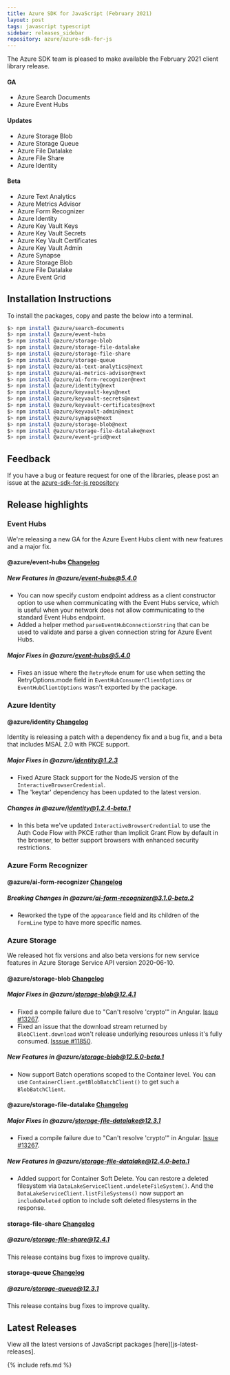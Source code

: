 ```yaml
---
title: Azure SDK for JavaScript (February 2021)
layout: post
tags: javascript typescript
sidebar: releases_sidebar
repository: azure/azure-sdk-for-js
---
```


The Azure SDK team is pleased to make available the February 2021 client library release.

#### GA

- Azure Search Documents
- Azure Event Hubs

#### Updates

- Azure Storage Blob
- Azure Storage Queue
- Azure File Datalake
- Azure File Share
- Azure Identity

#### Beta

- Azure Text Analytics
- Azure Metrics Advisor
- Azure Form Recognizer
- Azure Identity
- Azure Key Vault Keys
- Azure Key Vault Secrets
- Azure Key Vault Certificates
- Azure Key Vault Admin
- Azure Synapse
- Azure Storage Blob
- Azure File Datalake
- Azure Event Grid

## Installation Instructions

To install the packages, copy and paste the below into a terminal.

```bash
$> npm install @azure/search-documents
$> npm install @azure/event-hubs
$> npm install @azure/storage-blob
$> npm install @azure/storage-file-datalake
$> npm install @azure/storage-file-share
$> npm install @azure/storage-queue
$> npm install @azure/ai-text-analytics@next
$> npm install @azure/ai-metrics-advisor@next
$> npm install @azure/ai-form-recognizer@next
$> npm install @azure/identity@next
$> npm install @azure/keyvault-keys@next
$> npm install @azure/keyvault-secrets@next
$> npm install @azure/keyvault-certificates@next
$> npm install @azure/keyvault-admin@next
$> npm install @azure/synapse@next
$> npm install @azure/storage-blob@next
$> npm install @azure/storage-file-datalake@next
$> npm install @azure/event-grid@next
```

## Feedback

If you have a bug or feature request for one of the libraries, please post an issue at the [azure-sdk-for-js repository](https://github.com/azure/azure-sdk-for-js/issues)

## Release highlights

### Event Hubs

We're releasing a new GA for the Azure Event Hubs client with new features and a major fix.

#### @azure/event-hubs [Changelog](https://github.com/Azure/azure-sdk-for-js/blob/master/sdk/eventhub/event-hubs/CHANGELOG.md)

##### New Features in @azure/event-hubs@5.4.0

- You can now specify custom endpoint address as a client constructor option to use when communicating with the Event Hubs service, which is useful when your network does not allow communicating to the standard Event Hubs endpoint.
- Added a helper method `parseEventHubConnectionString` that can be used to validate and parse a given connection string for Azure Event Hubs.

##### Major Fixes in @azure/event-hubs@5.4.0

- Fixes an issue where the `RetryMode` enum for use when setting the RetryOptions.mode field in `EventHubConsumerClientOptions` or `EventHubClientOptions` wasn't exported by the package.

### Azure Identity

#### @azure/identity [Changelog](https://github.com/Azure/azure-sdk-for-js/blob/master/sdk/identity/identity/CHANGELOG.md)

Identity is releasing a patch with a dependency fix and a bug fix, and a beta that includes MSAL 2.0 with PKCE support.

##### Major Fixes in @azure/identity@1.2.3

- Fixed Azure Stack support for the NodeJS version of the `InteractiveBrowserCredential`.
- The 'keytar' dependency has been updated to the latest version.

##### Changes in @azure/identity@1.2.4-beta.1

- In this beta we've updated `InteractiveBrowserCredential` to use the Auth Code Flow with PKCE rather than Implicit Grant Flow by default in the browser, to better support browsers with enhanced security restrictions.

### Azure Form Recognizer

#### @azure/ai-form-recognizer [Changelog](https://github.com/Azure/azure-sdk-for-js/blob/master/sdk/formrecognizer/ai-form-recognizer/CHANGELOG.md)

##### Breaking Changes in @azure/ai-form-recognizer@3.1.0-beta.2

- Reworked the type of the `appearance` field and its children of the `FormLine` type to have more specific names.

### Azure Storage

We released hot fix versions and also beta versions for new service features in Azure Storage Service API version 2020-06-10.

#### @azure/storage-blob [Changelog](https://github.com/Azure/azure-sdk-for-js/blob/master/sdk/storage/storage-blob/CHANGELOG.md)

##### Major Fixes in @azure/storage-blob@12.4.1

- Fixed a compile failure due to "Can't resolve 'crypto'" in Angular. [Issue #13267](https://github.com/Azure/azure-sdk-for-js/issues/13267).
- Fixed an issue that the download stream returned by `BlobClient.download` won't release underlying resources unless it's fully consumed. [Isssue #11850](https://github.com/Azure/azure-sdk-for-js/issues/11850).

##### New Features in @azure/storage-blob@12.5.0-beta.1

- Now support Batch operations scoped to the Container level. You can use `ContainerClient.getBlobBatchClient()` to get such a `BlobBatchClient`.

#### @azure/storage-file-datalake [Changelog](https://github.com/Azure/azure-sdk-for-js/blob/master/sdk/storage/storage-file-datalake/CHANGELOG.md)

##### Major Fixes in @azure/storage-file-datalake@12.3.1

- Fixed a compile failure due to "Can't resolve 'crypto'" in Angular. [Issue #13267](https://github.com/Azure/azure-sdk-for-js/issues/13267).

##### New Features in @azure/storage-file-datalake@12.4.0-beta.1

- Added support for Container Soft Delete. You can restore a deleted filesystem via `DataLakeServiceClient.undeleteFileSystem()`. And the `DataLakeServiceClient.listFileSystems()` now support an `includeDeleted` option to include soft deleted filesystems in the response.

#### storage-file-share [Changelog](https://github.com/Azure/azure-sdk-for-js/blob/master/sdk/storage/storage-file-share/CHANGELOG.md)

##### @azure/storage-file-share@12.4.1

This release contains bug fixes to improve quality.

#### storage-queue [Changelog](https://github.com/Azure/azure-sdk-for-js/blob/master/sdk/storage/storage-queue/CHANGELOG.md)

##### @azure/storage-queue@12.3.1

This release contains bug fixes to improve quality.

## Latest Releases

View all the latest versions of JavaScript packages [here][js-latest-releases].

{% include refs.md %}
